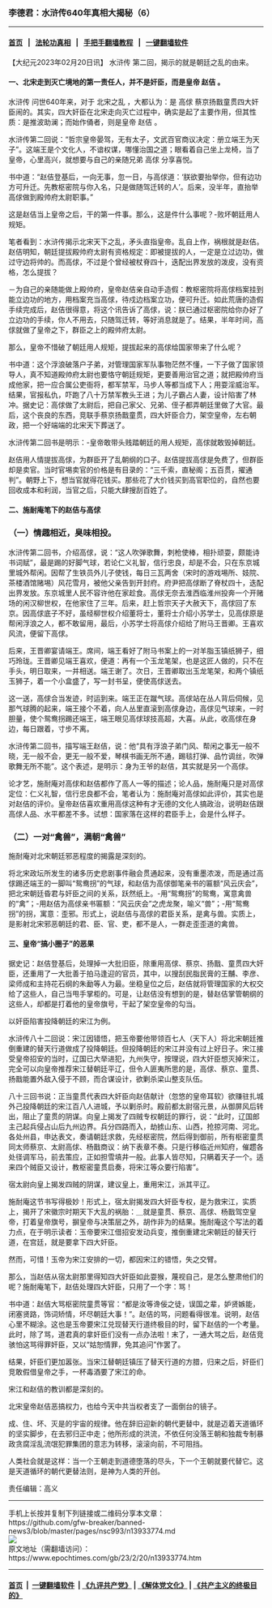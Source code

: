### 李德君：水浒传640年真相大揭秘（6）
------------------------

#### [首页](https://github.com/gfw-breaker/banned-news3/blob/master/README.md) &nbsp;&nbsp;|&nbsp;&nbsp; [法轮功真相](https://github.com/begood0513/basic/blob/master/README.md)  &nbsp;&nbsp;|&nbsp;&nbsp; [手把手翻墙教程](https://github.com/gfw-breaker/guides/wiki)  &nbsp;&nbsp;|&nbsp;&nbsp; [一键翻墙软件](https://github.com/gfw-breaker/nogfw/blob/master/README.md)  



<div><p>
 【大纪元2023年02月20日讯】
 <ok href="https://www.epochtimes.com/gb/tag/%E6%B0%B4%E6%B5%92%E4%BC%A0.html">
  水浒传
 </ok>
 第二回，揭示的就是朝廷之乱的由来。
</p>
<h4>
 一、北宋走到灭亡境地的第一责任人，并不是奸臣，而是皇帝
 <ok href="https://www.epochtimes.com/gb/tag/%E8%B5%B5%E4%BD%B6.html">
  赵佶
 </ok>
 。
</h4>
<p>
 <ok href="https://www.epochtimes.com/gb/tag/%E6%B0%B4%E6%B5%92%E4%BC%A0.html">
  水浒传
 </ok>
 问世640年来，对于
 <ok href="https://www.epochtimes.com/gb/tag/%E5%8C%97%E5%AE%8B%E4%B9%8B%E4%B9%B1.html">
  北宋之乱
 </ok>
 ，大都认为：是
 <ok href="https://www.epochtimes.com/gb/tag/%E9%AB%98%E4%BF%85.html">
  高俅
 </ok>
 蔡京扬戬童贯四大奸臣闹的。其实，四大奸臣在北宋走向灭亡过程中，确实是起了主要作用，但其性质：是推波助澜；而始作俑者，则是皇帝
 <ok href="https://www.epochtimes.com/gb/tag/%E8%B5%B5%E4%BD%B6.html">
  赵佶
 </ok>
 。
</p>
<p>
 水浒传第二回说：“哲宗皇帝晏驾，无有太子，文武百官商议决定：册立端王为天子”。这端王是个文化人，不谙权谋，哪懂治国之道；眼看着自己坐上龙椅，当了皇帝，心里高兴，就想要与自己的亲随兄弟
 <ok href="https://www.epochtimes.com/gb/tag/%E9%AB%98%E4%BF%85.html">
  高俅
 </ok>
 分享喜悦。
</p>
<p>
 书中道：“赵佶登基后，一向无事，忽一日，与高俅道：‘朕欲要抬举你，但有边功方可升迁。先教枢密院与你入名，只是做随驾迁转的人’。后来，没半年，直抬举高俅做到殿帅府太尉职事。”
</p>
<p>
 这是赵佶当上皇帝之后，干的第一件事。那么，这是件什么事呢？-败坏朝廷用人规矩。
</p>
<p>
 笔者看到：水浒传揭示北宋天下之乱，矛头直指皇帝。乱自上作，祸根就是赵佶。赵佶明知，朝廷提拔殿帅府太尉有资格规定：即被提拔的人，一定是立过边功，做过守边将帅的。而高俅，不过是个曾经被杖脊四十，迭配出界发放的泼皮，没有资格，怎么提拔？
</p>
<p>
 －为自己的亲随能做上殿帅府，皇帝赵佶亲自动手造假：教枢密院将高俅档案挂到能立边功的地方，用档案充当高俅，待戍边档案立功，便可升迁。如此荒唐的造假手续完成后，赵佶很得意，将这个讯告诉了高俅，说：朕已通过枢密院给你办好了立边功的手续，你人不用去，只随驾迁转，等好消息就是了。结果，半年时间，高俅就做了皇帝之下，群臣之上的殿帅府太尉。
</p>
<p>
 那么，皇帝不惜破了朝廷用人规矩，提拔起来的高俅给国家带来了什么呢？
</p>
<p>
 书中道：这个浮浪破落户子弟，对管理国家军队事物茫然不懂，一下子做了国家领导人，真不知道殿帅府太尉也要恪守朝廷规矩，更要善用治官之道；就把殿帅府当成他家，把一应合属公吏衙将，都军禁军，马步人等都当成下人；用耍淫威治军。结果，官报私仇，吓跑了八十万禁军教头王进；为儿子霸占人妻，设计陷害了林冲。据史记：高俅做了太尉后，把自己家父、兄弟、侄子都弄朝廷里做了大官。最后，这个丧良的东西，竞联手蔡京扬戬童贯，四大奸臣合力，架空皇帝，左右朝政，把一个好端端的北宋天下葬送了。
</p>
<p>
 水浒传第二回书是明示：-皇帝敢带头贱踏朝廷的用人规矩，高俅就敢毁掉朝廷。
</p>
<p>
 赵佶用人情提拔高俅，为群臣开了乱朝纲的口子。赵佶提拔高俅是免费了，但群臣却是卖官。当时官埸卖官的价格是有目录的：“三千索，直秘阁；五百贯，擢通判”。朝野上下，想当官就得花钱买。那些花了大价钱买到高官职位的，自然也要回收成本和利润，当官之后，只能大肆搜刮百姓了。
</p>
<h4>
 二、施耐庵笔下的赵佶与高俅
</h4>
<h3>
 （一）情趣相近，臭味相投。
</h3>
<p>
 水浒传第二回书，介绍高俅，说：“这人吹弹歌舞，刺枪使棒，相扑顽耍，颇能诗书词赋”，最是踢的好脚气球，若论仁义礼智，信行忠良，却是不会，只在东京城里城外帮闲。因帮了生铁员外儿子使钱，每日三瓦两舍（宋时的游戏埸所、妓院、茶楼酒馆赌埸）风花雪月，被他父亲告到开封府。府尹把高俅断了脊杖四十，迭配出界发放。东京城里人民不容许他在家趁食。高俅无奈去淮西临淮州投奔一个开赌场的闲汉柳世权，在他家住了三年。后来，赶上哲宗天子大赦天下，高俅回了东京。因高俅底子不好，虽经柳世权介绍董将士，董将士介绍小苏学士，见高俅原是帮闲浮浪之人，都不敢留用，最后，小苏学士将高俅介绍给了附马王晋卿。王喜欢风流，便留下高俅。
</p>
<p>
 后来，王晋卿宴请端王。席间，端王看好了附马书案上的一对羊脂玉镇纸狮子，细巧玲珑。王晋卿见端王喜欢，便道：再有一个玉龙笔架，也是这匠人做的，只不在手头，明日取来，一并相送。端王谢了。次日，王晋卿取出玉龙笔架，和两个镇纸玉狮子，着一个小盒盛了，写一封书呈，便使高俅送去。
</p>
<p>
 这一送，高俅合当发迹，时运到来。端王正在蹴气球。高俅站在丛人背后伺候，见那气球腾的起来，端王接个不着，向人丛里直滚到高俅身边，高俅见气球来，一时胆量，使个鸳鸯拐踢还端王，端王眼见高俅球技高超，大喜。从此，收高俅在身边，每日跟着，寸步不离。
</p>
<p>
 水浒传第二回书，描写端王赵佶，说：他“具有浮浪子弟门风、帮闲之事无一般不晓，无一般不会，更无一般不爱，琴棋书画无所不通，踢毯打弹、品竹调丝，吹弹歌舞无所不能”。这个表述，是明示：身为王爷的赵佶，其实就是另一个高俅。
</p>
<p>
 论才艺，施耐庵对高俅和赵佶都作了高人一等的描述；论人品，施耐庵只是对高俅定位：仁义礼智，信行忠良都不会，笔者认为：施耐庵对高俅如此评价，其实也是对赵佶的评价。皇帝赵佶喜欢重用高俅这种有才无德的文化人搞政治，说明赵佶跟高俅人品、水平都差不多。试想：国家落在这样的君臣手上，会是什么样子。
</p>
<h3>
 （二）一对“禽兽”，满朝“禽兽”
</h3>
<p>
 施耐庵对北宋朝廷邪恶程度的揭露是深刻的。
</p>
<p>
 将北宋政坛所发生的诸多历史悲剧事件融会贯通起来，没有重墨浓泼，而是通过高俅踢还端王的一脚叫“鸳鸯拐”的气球，和赵佶为高俅御笔亲书的匾额“风云庆会”，把北宋朝廷昏君与奸臣之间的关系，跃然纸上。-用“鸳鸯拐”的鸳鸯，寓意禽兽的“禽”；-用赵佶为高俅亲书匾额：“风云庆会”之虎龙聚，喻义“兽”；-用“鸳鸯拐”的拐，寓意：歪邪。形式上，说赵佶与高俅的君臣关系，是禽与兽。实质上，是影射北宋邪恶朝廷的君、臣、官、吏，都不是人，一群走歪歪道的禽兽。
</p>
<h4>
 三、皇帝“搞小圈子”的恶果
</h4>
<p>
 据史记：赵佶登基后，处理掉一大批旧臣，除重用高俅、蔡京、扬戬、童贯四大奸臣，还重用了一大批善于拍马逢迎的官员，其中，以搜刮民脂民膏的王黼、李彦、梁师成和主持花石纲的朱勔等人为最。坐稳皇位之后，赵佶就将管理国家的大权交给了这些人，自己当甩手掌柜的。可是，让赵佶没有想到的是，替赵佶掌管朝纲的这些人，却都是打着他的皇帝旗号，干起了架空皇帝的勾当。
</p>
<p>
 以奸臣陷害投降朝廷的宋江为例。
</p>
<p>
 水浒传八十二回说：宋江因错悟，把玉帝要他带领百七人（天下人）将北宋朝廷推倒重建的替天行道做成了投降朝廷。但投降朝廷的宋江并没有过上好日子。宋江接受皇帝招安的当时，辽国已大举进犯，九州失守，按理说，四大奸臣想灭掉宋江，完全可以向皇帝推荐宋江替朝廷平辽，但令人匪夷所思的是，高俅、蔡京、童贯、扬戬能置外敌入侵于不顾，而合谋设计，欲剿杀梁山整支队伍。
</p>
<p>
 八十三回书说：正当童贯代表四大奸臣向赵佶献计（忽悠的皇帝耳软）欲赚驻扎城外己投降朝廷的宋江百八人进城，予以剿杀时。殿前都太尉宿元景，从御屏风后转出，阻止了童贯的阴谋。向皇上揭发了四贼专权朝廷的罪行，说：“此时，辽国郎主己起兵侵占山后九州边界。兵分四路而入，劫掳山东、山西，抢掠河南、河北。各处州县，申达表文，奏请朝廷求救，先经枢密院，然后得到御前，所有枢密童贯同太师蔡京、太尉高俅、杨戬商议：纳下表章不奏。只是行移临近州知府，催趱各处径调军马，前去策应，正如担雪填井一般。此事人皆尽知，只瞒着天子一个。适来四个贼臣又设计，教枢密童贯启奏，将宋江等众要行陷害”。
</p>
<p>
 宿太尉向皇上揭发四贼的阴谋，建议皇上，重用宋江，派其平辽。
</p>
<p>
 施耐庵这节书写得极妙！形式上，宿太尉揭发四大奸臣专权，是为救宋江，实质上，揭开了宋徽宗时期天下大乱的祸胎：＿就是童贯、蔡京、高俅、杨戬驾空皇帝，打着皇帝旗号，摒皇帝与决策层之外，胡作非为的结果。施耐庵这个写法的着力点，在于明示读者：玉帝要宋江借招安发动兵变，推倒重建北宋朝廷的替天行道，在宫廷，就是要拿下四大奸臣。
</p>
<p>
 然而，可惜！玉帝为宋江安排的一切，都因宋江的错悟，失之交臂。
</p>
<p>
 那么，当赵佶从宿太尉那里得知四大奸臣如此耍猴，蔑视自己，是怎么整肃他们的呢？施耐庵笔下，赵佶处理四大奸臣，只用了一个字：骂！
</p>
<p>
 书中道：赵佶大骂枢密院童贯等官：“都是汝等谗佞之徒，误国之辈，妒贤嫉能，闭塞贤路，饰词矫情，坏尽朝廷大事！”。赵佶的骂，问题看得很准。说明，赵佶心里不糊涂。这也是玉帝要宋江兑现替天行道终极目的时，留下赵佶的一个考量。此时，除了骂，道君真的拿奸臣们没有一点办法啦！末了，一通大骂之后，赵佶竞骇怕这骂得罪奸臣，又以“姑恕情罪，免其追问”作罢了。
</p>
<p>
 结果，奸臣们更加嚣张。当宋江替朝廷镇压了替天行道的方腊，归来之后，奸臣们竞敢假借皇帝之手，一杯毒酒要了宋江的命。
</p>
<p>
 宋江和赵佶的教训都是深刻的。
</p>
<p>
 北宋皇帝赵佶恶搞权力，也给今天中共当权者支了一面倒台的镜子。
</p>
<p>
 成、住、坏、灭是的宇宙的规律。他在辞旧迎新的朝代更替中，就是迈着天道循环的坚实脚步，在去邪归正中走；他所形成的洪流，不依仼何没落王朝和独裁专制暴政贪腐淫乱流氓犯罪集团的意志为转移，滚滚向前，不可阻挡。
</p>
<p>
 人类社会就是这样：当一个王朝走到道德堕落的尽头，下一个王朝就要代替它。这是天道循环的朝代更替法则，是神为人类的开创。
</p>
<p>
 责任编辑：高义
</p>
</div>
<hr/>
手机上长按并复制下列链接或二维码分享本文章：<br/>
https://github.com/gfw-breaker/banned-news3/blob/master/pages/nsc993/n13933774.md <br/>
<a href='https://github.com/gfw-breaker/banned-news3/blob/master/pages/nsc993/n13933774.md'><img src='https://github.com/gfw-breaker/banned-news3/blob/master/pages/nsc993/n13933774.md.png'/></a> <br/>
原文地址（需翻墙访问）：https://www.epochtimes.com/gb/23/2/20/n13933774.htm


------------------------
#### [首页](https://github.com/gfw-breaker/banned-news3/blob/master/README.md) &nbsp;|&nbsp; [一键翻墙软件](https://github.com/gfw-breaker/nogfw/blob/master/README.md) &nbsp;| [《九评共产党》](https://github.com/gfw-breaker/9ping.md/blob/master/README.md#九评之一评共产党是什么) | [《解体党文化》](https://github.com/gfw-breaker/jtdwh.md/blob/master/README.md) | [《共产主义的终极目的》](https://github.com/gfw-breaker/gczydzjmd.md/blob/master/README.md)


<img src='http://gfw-breaker.win/banned-news3/pages/nsc993/n13933774.md' width='0px' height='0px'/>